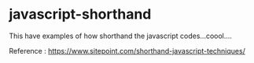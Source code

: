 # javascript-shorthand
This have examples of how shorthand the javascript codes...coool....

Reference : https://www.sitepoint.com/shorthand-javascript-techniques/

